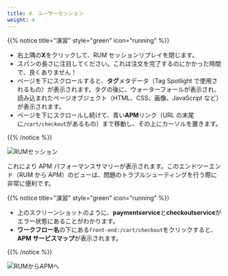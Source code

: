 ```yaml
---
title: 4. ユーザーセッション
weight: 4
---
```


{{% notice title="演習" style="green" icon="running" %}}

- 右上隅の**X**をクリックして、RUM セッションリプレイを閉じます。
- スパンの長さに注目してください。これは注文を完了するのにかかった時間で、良くありません！
- ページを下にスクロールすると、**タグ**メタデータ（Tag Spotlight で使用されるもの）が表示されます。タグの後に、ウォーターフォールが表示され、読み込まれたページオブジェクト（HTML、CSS、画像、JavaScript など）が表示されます。
- ページを下にスクロールし続けて、青い**APM**リンク（URL の末尾に`/cart/checkout`があるもの）まで移動し、その上にカーソルを置きます。

{{% /notice %}}

![RUMセッション](../images/rum-waterfall.png)

これにより APM パフォーマンスサマリーが表示されます。このエンドツーエンド（RUM から APM）のビューは、問題のトラブルシューティングを行う際に非常に便利です。

{{% notice title="演習" style="green" icon="running" %}}

- 上のスクリーンショットのように、**paymentservice**と**checkoutservice**がエラー状態にあることがわかります。
- **ワークフロー名**の下にある`front-end:/cart/checkout`をクリックすると、**APM サービスマップ**が表示されます。

{{% /notice %}}

![RUMからAPMへ](../images/rum-to-apm.png)
